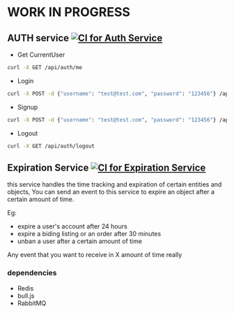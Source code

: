 # WORK IN PROGRESS

## AUTH service [![CI for Auth Service](https://github.com/darklight147/microservices-POC/actions/workflows/auth-ci.yml/badge.svg)](https://github.com/darklight147/microservices-POC/actions/workflows/auth-ci.yml)

- Get CurrentUser

```bash
curl -X GET /api/auth/me
```

- Login

```bash
curl -X POST -d {"username": "test@test.com", "password": "123456"} /api/auth/login
```

- Signup

```bash
curl -X POST -d {"username": "test@test.com", "password": "123456"} /api/auth/signup
```

- Logout

```bash
curl -X GET /api/auth/logout
```

## Expiration Service [![CI for Expiration Service](https://github.com/darklight147/microservices-POC/actions/workflows/expiration-ci.yml/badge.svg)](https://github.com/darklight147/microservices-POC/actions/workflows/expiration-ci.yml)

this service handles the time tracking and expiration of certain entities and objects, You can send an event to this service to expire an object after a certain amount of time.

Eg:

- expire a user's account after 24 hours
- expire a biding listing or an order after 30 minutes
- unban a user after a certain amount of time

Any event that you want to receive in X amount of time really

### dependencies

- Redis
- bull.js
- RabbitMQ
